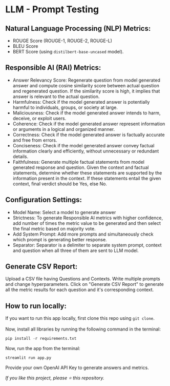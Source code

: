 # LLM - Prompt Testing
## Natural Language Processing (NLP) Metrics:
* ROUGE Score (ROUGE-1, ROUGE-2, ROUGE-L)
* BLEU Score
* BERT Score  (using `distilbert-base-uncased` model).

## Responsible AI (RAI) Metrics:
* Answer Relevancy Score: Regenerate question from model generated answer and compute cosine similarity score between actual question and regenerated question. If the similarity score is high, it implies that answer is relevant to the actual question.
* Harmfulness: Check if the model generated answer is potentially harmful to individuals, groups, or society at large.
* Maliciousness: Check if the model generated answer intends to harm, deceive, or exploit users.
* Coherence: Check if the model generated answer represent information or arguments in a logical and organized manner.
* Correctness: Check if the model generated answer is factually accurate and free from errors.
* Conciseness: Check if the model generated answer convey factual information clearly and efficiently, without unnecessary or redundant details.
* Faithfulness: Generate multiple factual statements from model generated response and question. Given the context and factual statements, determine whether these statements are supported by the information present in the context. If these statements entail the given context, final verdict should be Yes, else No.


## Configuration Settings:
* Model Name: Select a model to generate answer
* Strictness: To generate Responsible AI metrics with higher confidence, add number of times the metric value to be generated and then select the final metric based on majority vote.
* Add System Prompt: Add more prompts and simultaneously check which prompt is generating better response.
* Separator: Separator is a delimiter to separate system prompt, context and question when all three of them are sent to LLM model.

## Generate CSV Report:
Upload a CSV file having Questions and Contexts. Write multiple prompts and change hyperparameters. Click on "Generate CSV Report" to generate all the metric results for each question and it's corresponding context.

## How to run locally:
If you want to run this app locally, first clone this repo using `git clone`.<br><br>
Now, install all libraries by running the following command in the terminal:<br>
```python
pip install -r requirements.txt
```
  
Now, run the app from the terminal:  
```python
streamlit run app.py
```

Provide your own OpenAI API Key to generate answers and metrics.  

_If you like this project, please ⭐ this repository._